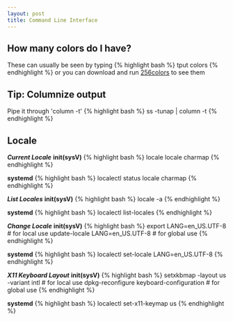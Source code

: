 ```yaml
---
layout: post
title: Command Line Interface
---
```


How many colors do I have?
------------------------
These can usually be seen by typing
{% highlight bash %}
tput colors
{% endhighlight %}
or you can download and run <a href="/data/256colors">256colors</a> to see them

Tip: Columnize output
--------------------
Pipe it through 'column -t'
{% highlight bash %}
ss -tunap | column -t
{% endhighlight %}

Locale
------
***Current Locale***
**init(sysV)**
{% highlight bash %}
locale
locale charmap
{% endhighlight %}

**systemd**
{% highlight bash %}
localectl status
locale charmap
{% endhighlight %}

***List Locales***
**init(sysV)**
{% highlight bash %}
locale -a
{% endhighlight %}

**systemd**
{% highlight bash %}
localectl list-locales
{% endhighlight %}

***Change Locale***
**init(sysV)**
{% highlight bash %}
export LANG=en_US.UTF-8        # for local use
update-locale LANG=en_US.UTF-8 # for global use
{% endhighlight %}

**systemd**
{% highlight bash %}
localectl set-locale LANG=en_US.UTF-8
{% endhighlight %}

***X11 Keyboard Layout***
**init(sysV)**
{% highlight bash %}
setxkbmap -layout us -variant intl      # for local use
dpkg-reconfigure keyboard-configuration # for global use
{% endhighlight %}

**systemd**
{% highlight bash %}
localectl set-x11-keymap us
{% endhighlight %}

